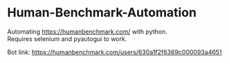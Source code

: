 # Human-Benchmark-Automation
Automating https://humanbenchmark.com/ with python.  
Requires selenium and pyautogui to work.

Bot link: https://humanbenchmark.com/users/630a1f2f6369c000093a4651